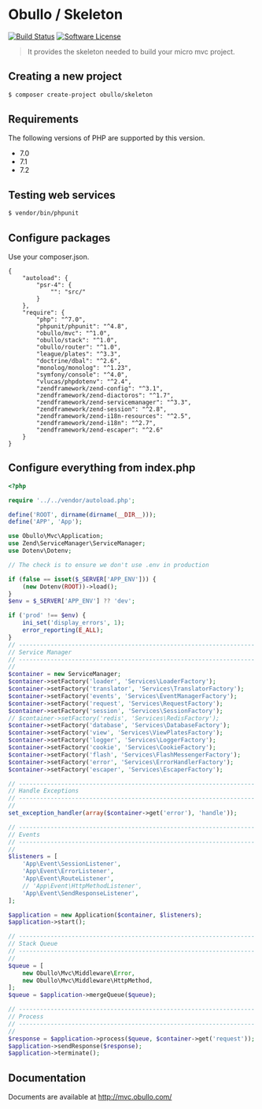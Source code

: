 
# Obullo / Skeleton

[![Build Status](https://travis-ci.org/obullo/Skeleton.svg?branch=master)](https://travis-ci.org/obullo/Skeleton)
[![Software License](https://img.shields.io/badge/license-MIT-brightgreen.svg)](LICENSE.md)

> It provides the skeleton needed to build your micro mvc project.

## Creating a new project

``` bash
$ composer create-project obullo/skeleton
```

## Requirements

The following versions of PHP are supported by this version.

* 7.0
* 7.1
* 7.2

## Testing web services

``` bash
$ vendor/bin/phpunit
```

## Configure packages

Use your composer.json.

```
{
    "autoload": {
        "psr-4": {
            "": "src/"
        }
    },
    "require": {
        "php": "^7.0",
        "phpunit/phpunit": "^4.8",
        "obullo/mvc": "^1.0",
        "obullo/stack": "^1.0",
        "obullo/router": "^1.0",
        "league/plates": "^3.3",
        "doctrine/dbal": "^2.6",
        "monolog/monolog": "^1.23",
        "symfony/console": "^4.0",
        "vlucas/phpdotenv": "^2.4",
        "zendframework/zend-config": "^3.1",
        "zendframework/zend-diactoros": "^1.7",
        "zendframework/zend-servicemanager": "^3.3",
        "zendframework/zend-session": "^2.8",
        "zendframework/zend-i18n-resources": "^2.5",
        "zendframework/zend-i18n": "^2.7",
        "zendframework/zend-escaper": "^2.6"
    }
}
```

## Configure everything from index.php

```php
<?php

require '../../vendor/autoload.php';

define('ROOT', dirname(dirname(__DIR__)));
define('APP', 'App');

use Obullo\Mvc\Application;
use Zend\ServiceManager\ServiceManager;
use Dotenv\Dotenv;

// The check is to ensure we don't use .env in production

if (false == isset($_SERVER['APP_ENV'])) {
    (new Dotenv(ROOT))->load();
}
$env = $_SERVER['APP_ENV'] ?? 'dev';

if ('prod' !== $env) {
    ini_set('display_errors', 1);  
    error_reporting(E_ALL);
}
// -------------------------------------------------------------------
// Service Manager
// -------------------------------------------------------------------
//
$container = new ServiceManager;
$container->setFactory('loader', 'Services\LoaderFactory');
$container->setFactory('translator', 'Services\TranslatorFactory');
$container->setFactory('events', 'Services\EventManagerFactory');
$container->setFactory('request', 'Services\RequestFactory');
$container->setFactory('session', 'Services\SessionFactory');
// $container->setFactory('redis', 'Services\RedisFactory');
$container->setFactory('database', 'Services\DatabaseFactory');
$container->setFactory('view', 'Services\ViewPlatesFactory');
$container->setFactory('logger', 'Services\LoggerFactory');
$container->setFactory('cookie', 'Services\CookieFactory');
$container->setFactory('flash', 'Services\FlashMessengerFactory');
$container->setFactory('error', 'Services\ErrorHandlerFactory');
$container->setFactory('escaper', 'Services\EscaperFactory');

// -------------------------------------------------------------------
// Handle Exceptions
// -------------------------------------------------------------------
//
set_exception_handler(array($container->get('error'), 'handle'));

// -------------------------------------------------------------------
// Events
// -------------------------------------------------------------------
//
$listeners = [
    'App\Event\SessionListener',
    'App\Event\ErrorListener',
    'App\Event\RouteListener',
    // 'App\Event\HttpMethodListener',
    'App\Event\SendResponseListener',
];

$application = new Application($container, $listeners);
$application->start();

// -------------------------------------------------------------------
// Stack Queue
// -------------------------------------------------------------------
//
$queue = [
    new Obullo\Mvc\Middleware\Error,
    new Obullo\Mvc\Middleware\HttpMethod,
];
$queue = $application->mergeQueue($queue);

// -------------------------------------------------------------------
// Process
// -------------------------------------------------------------------
//
$response = $application->process($queue, $container->get('request'));
$application->sendResponse($response);
$application->terminate();
```

## Documentation

Documents are available at <a href="http://mvc.obullo.com/">http://mvc.obullo.com/</a>